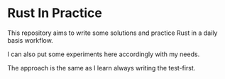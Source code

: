# Rust In Practice

This repository aims to write some solutions and practice Rust in a daily basis workflow.

I can also put some experiments here accordingly with my needs.

The approach is the same as I learn always writing the test-first.
